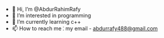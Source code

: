 - 👋 Hi, I’m @AbdurRahimRafy
- 👀 I’m interested in programming
- 🌱 I’m currently learning c++
- 📫 How to reach me ⁚ my email - abdurrafy488@gmail.com
<!---
AbdurRahimRafy/AbdurRahimRafy is a ✨ special ✨ repository because its `README.md` (this file) appears on your GitHub profile.
You can click the Preview link to take a look at your changes.
--->
